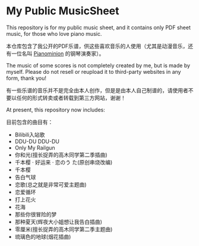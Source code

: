 # My Public MusicSheet
This repository is for my public music sheet, and it contains only PDF sheet music, for those who love piano music.

本仓库包含了我公开的PDF乐谱，供这些喜欢音乐的人使用（尤其是动漫音乐，还有一位名叫 [Pianominion](https://space.bilibili.com/300356188) 的钢琴演奏家）。

The music of some scores is not completely created by me, but is made by myself. Please do not resell or reupload it to third-party websites in any form, thank you!

有一些乐谱的音乐并不是完全由本人创作，但是是由本人自己制谱的，请使用者不要以任何的形式转卖或者转载到第三方网站，谢谢！

At present, this repository now includes:

目前包含的曲目有：

- Bilibili入站歌
- DDU-DU DDU-DU
- Only My Railgun
- 你和光(擅长捉弄的高木同学第二季插曲)
- 千本樱 · 好运来 · 恋のう た(原创串烧改编)
- 千本樱
- 告白气球
- 恋歌(总之就是非常可爱主题曲)
- 恋爱循环
- 打上花火
- 花海
- 那些你很冒险的梦
- 那种夏天(辉夜大小姐想让我告白插曲)
- 零厘米(擅长捉弄的高木同学第二季主题曲)
- 琉璃色的地球(烟花插曲)
